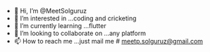 - 👋 Hi, I’m @MeetSolguruz
- 👀 I’m interested in ...coding and cricketing
- 🌱 I’m currently learning ...flutter
- 💞️ I’m looking to collaborate on ...any platform 
- 📫 How to reach me ...just mail me # meetp.solguruz@gmail.com

<!---
MeetSolguruz/MeetSolguruz is a ✨ special ✨ repository because its `README.md` (this file) appears on your GitHub profile.
You can click the Preview link to take a look at your changes.
--->
